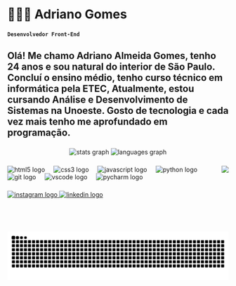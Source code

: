 # 👨🏽‍💻 Adriano Gomes

**`Desenvolvedor Front-End`**

<h2 align="left">Olá! Me chamo Adriano Almeida Gomes, tenho 24 anos e sou natural do interior de São Paulo. Concluí o ensino médio, tenho curso técnico em informática pela ETEC, Atualmente, estou cursando Análise e Desenvolvimento de Sistemas na Unoeste. Gosto de tecnologia e cada vez mais tenho me aprofundado em programação.</h2>

###

<div align="center">
  <img src="https://github-readme-stats.vercel.app/api?username=he-dark&hide_title=false&hide_rank=false&show_icons=true&include_all_commits=true&count_private=true&disable_animations=false&theme=vue-dark&locale=pt-br&hide_border=true" height="150" alt="stats graph"  />
  <img src="https://github-readme-stats.vercel.app/api/top-langs?username=he-dark&locale=pt-br&hide_title=false&layout=compact&card_width=320&langs_count=7&theme=vue-dark&hide_border=true" height="150" alt="languages graph"  />
</div>

###

<img align="right" height="150" src="https://sm.ign.com/ign_br/screenshot/default/4-madara_f5mv.jpg"  />

###

<div align="left">
  <img src="https://cdn.jsdelivr.net/gh/devicons/devicon/icons/html5/html5-original.svg" height="30" alt="html5 logo"  />
  <img width="12" />
  <img src="https://cdn.jsdelivr.net/gh/devicons/devicon/icons/css3/css3-original.svg" height="30" alt="css3 logo"  />
  <img width="12" />
  <img src="https://cdn.jsdelivr.net/gh/devicons/devicon/icons/javascript/javascript-original.svg" height="30" alt="javascript logo"  />
  <img width="12" />
  <img src="https://cdn.jsdelivr.net/gh/devicons/devicon/icons/python/python-original.svg" height="30" alt="python logo"  />
  <img width="12" />
  <img src="https://cdn.jsdelivr.net/gh/devicons/devicon/icons/git/git-original.svg" height="30" alt="git logo"  />
  <img width="12" />
  <img src="https://cdn.jsdelivr.net/gh/devicons/devicon/icons/vscode/vscode-original.svg" height="30" alt="vscode logo"  />
  <img width="12" />
  <img src="https://cdn.jsdelivr.net/gh/devicons/devicon/icons/pycharm/pycharm-original.svg" height="30" alt="pycharm logo"  />
</div>

###

<div align="left">
  <a href="https://www.instagram.com/adriano.gomes09/" target="_blank">
    <img src="https://img.shields.io/static/v1?message=Instagram&logo=instagram&label=&color=E4301F&logoColor=white&labelColor=&style=for-the-badge" height="35" alt="instagram logo"  />
  </a>
  <a href="https://www.linkedin.com/in/adriano-gomes-a514b8323/" target="_blank">
    <img src="https://img.shields.io/static/v1?message=LinkedIn&logo=linkedin&label=&color=0077B5&logoColor=white&labelColor=&style=for-the-badge" height="35" alt="linkedin logo"  />
  </a>
</div>

###

<br clear="both">

<img src="https://raw.githubusercontent.com/he-dark/he-dark/output/snake.svg" alt="Snake animation" />

###
